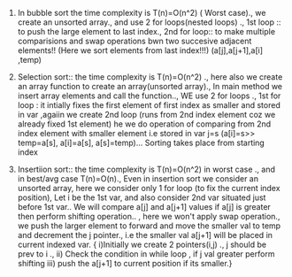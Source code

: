 1) In bubble sort the time complexity is T(n)=O(n^2)  ( Worst case)., we create an unsorted  array., and use 2 for loops(nested loops) ., 1st loop  :: to push the large element to last index., 2nd for loop:: to make multiple comparisions and  swap operations  bwn two succesive adjacent elements!! (Here we sort elements from last index!!!)   (a[j],a[j+1],a[i] ,temp)

2) Selection sort:: the time complexity is T(n)=O(n^2) ., here also we create an array function to create an array(unsorted array)., In main method we insert array elements and call the function.., WE use 2 for loops ., 1st for loop : it  intially fixes the first element of first index as smaller and stored in var ,agaiin we create 2nd loop (runs from 2nd index element coz we already fixed 1st element) he we do operation of comparing from 2nd index element with smaller element i.e stored in var  j=s (a[i]=s>> temp=a[s], a[i]=a[s], a[s]=temp)... Sorting takes place from starting index

3) Insertiion sort:: the time complexity is T(n)=O(n^2) in worst case ., and in best/avg case T(n)=O(n)., Even in insertion sort we consider an unsorted array, here we consider only 1 for loop (to fix the  current index position), Let i be the  1st var, and also consider 2nd var situated just before 1st var.. We will compare a[j] and a[j+1] values if a[j] is greater then perform shifting operation.. , here we won't apply swap operation., we push the larger element to forward and move the smaller val to temp and decrement the j pointer., i.e the smaller val a[j+1] will be placed in current indexed var. { i)Initially we create 2 pointers(i,j) ., j should be prev to i  ., ii) Check the condition in while loop , if j val greater  perform shifting iii) push the a[j+1] to current position if its smaller.} 
